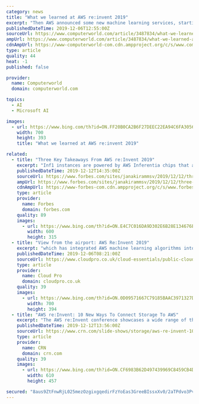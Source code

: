 ```yaml
---
category: news
title: "What we learned at AWS re:invent 2019"
excerpt: "Then AWS announced some new machine learning services, starting with Fraud Detector ... what we are seeing is AWS outmanoeuvring Azure in the early race to become the best cloud for hybrid and edge application development.\" AWS entered the quantum computing fray this week for the first time with the launch of Braket, as well as an AWS Center ..."
publishedDateTime: 2019-12-06T12:55:00Z
sourceUrl: https://www.computerworld.com/article/3487834/what-we-learned-at-aws-re-invent-2019.html
ampUrl: https://www.computerworld.com/article/3487834/what-we-learned-at-aws-re-invent-2019.amp.html
cdnAmpUrl: https://www-computerworld-com.cdn.ampproject.org/c/s/www.computerworld.com/article/3487834/what-we-learned-at-aws-re-invent-2019.amp.html
type: article
quality: 44
heat: -1
published: false

provider:
  name: Computerworld
  domain: computerworld.com

topics:
  - AI
  - Microsoft AI

images:
  - url: https://www.bing.com/th?id=ON.FF20B0CA2B6F27DEEC22EA94C6FA3056
    width: 700
    height: 393
    title: "What we learned at AWS re:invent 2019"

related:
  - title: "Three Key Takeaways From AWS re:Invent 2019"
    excerpt: "Inf1 instances are powered by AWS Inferentia chips that are purpose-built for accelerating inference. 3. Big Bets on Machine Learning and Artificial Intelligence Amazon continues to expand the AI and ML portfolio through new services and platform offerings. At re:Invent 2019, AWS announced multiple services that take advantage of ML and AI."
    publishedDateTime: 2019-12-12T14:35:00Z
    sourceUrl: https://www.forbes.com/sites/janakirammsv/2019/12/12/three-key-takeaways-from-aws-reinvent-2019/
    ampUrl: https://www.forbes.com/sites/janakirammsv/2019/12/12/three-key-takeaways-from-aws-reinvent-2019/amp/
    cdnAmpUrl: https://www-forbes-com.cdn.ampproject.org/c/s/www.forbes.com/sites/janakirammsv/2019/12/12/three-key-takeaways-from-aws-reinvent-2019/amp/
    type: article
    provider:
      name: Forbes
      domain: forbes.com
    quality: 89
    images:
      - url: https://www.bing.com/th?id=ON.E4C7C016DA9D302E6B28E134676E28D0
        width: 600
        height: 315
  - title: "View from the airport: AWS Re:Invent 2019"
    excerpt: "which has integrated AWS machine learning algorithms into various parts of its organisation, found itself in the same position. From player performance to business processes, the technology will run throughout the NFL franchise over the next five years. But as its tech lead, Chip Suttles, told me, it also uses Office 365 and Azure. Similarly ..."
    publishedDateTime: 2019-12-06T08:21:00Z
    sourceUrl: https://www.cloudpro.co.uk/cloud-essentials/public-cloud/8333/view-from-the-airport-aws-reinvent-2019
    type: article
    provider:
      name: Cloud Pro
      domain: cloudpro.co.uk
    quality: 39
    images:
      - url: https://www.bing.com/th?id=ON.0D09571667C79185BAAC3971327D3FF6
        width: 700
        height: 394
  - title: "AWS re:Invent: 10 New Ways To Connect Storage To AWS"
    excerpt: "The AWS re:Invent conference showcases a wide range of third ... and disaster recovery as well as take advantage of customers' increasing need for artificial intelligence, machine learning, and analytics to better manage their cloud-based workloads."
    publishedDateTime: 2019-12-12T13:56:00Z
    sourceUrl: https://www.crn.com/slide-shows/storage/aws-re-invent-10-new-ways-to-connect-storage-to-aws
    type: article
    provider:
      name: CRN
      domain: crn.com
    quality: 39
    images:
      - url: https://www.bing.com/th?id=ON.CF6983B62D497439969C8459CB4DBA0D
        width: 610
        height: 457

secured: "8aus9ZtFnwRjL025mezOzgixgqedirFzYoEas3GreeBIssxXv0/2aTPdvo3Pvy1fvzhruWeA69X6mhO519tgk9hhRt2Ka8qPgLJ66H8vlBIIta3TZFclQE0qDYQJDO71Qjge0kq5o9h7Fzb2fIBzaL5ieDj9rT8KXNWBDpQIGMlKykUy9jYU6ASe2sOnmQl2GjdoSRZ+Xuon+YDwygVJIeBuVXiKlIW+c7DuJncJEdv6xAxeANlZZnv7H6vbK6zknyHgb/3U3u+OfO7XHIMBjg==;xgJf9qfrU2AUbuuGcfaWSQ=="
---
```


